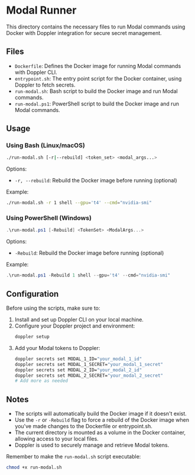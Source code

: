 # Modal Runner

This directory contains the necessary files to run Modal commands using Docker with Doppler integration for secure secret management.

## Files

- `Dockerfile`: Defines the Docker image for running Modal commands with Doppler CLI.
- `entrypoint.sh`: The entry point script for the Docker container, using Doppler to fetch secrets.
- `run-modal.sh`: Bash script to build the Docker image and run Modal commands.
- `run-modal.ps1`: PowerShell script to build the Docker image and run Modal commands.

## Usage

### Using Bash (Linux/macOS)

```bash
./run-modal.sh [-r|--rebuild] <token_set> <modal_args...>
```

Options:
- `-r, --rebuild`: Rebuild the Docker image before running (optional)

Example:
```bash
./run-modal.sh -r 1 shell --gpu='t4' --cmd="nvidia-smi"
```

### Using PowerShell (Windows)

```powershell
.\run-modal.ps1 [-Rebuild] <TokenSet> <ModalArgs...>
```

Options:
- `-Rebuild`: Rebuild the Docker image before running (optional)

Example:
```powershell
.\run-modal.ps1 -Rebuild 1 shell --gpu='t4' --cmd="nvidia-smi"
```

## Configuration

Before using the scripts, make sure to:

1. Install and set up Doppler CLI on your local machine.
2. Configure your Doppler project and environment:
   ```bash
   doppler setup
   ```
3. Add your Modal tokens to Doppler:
   ```bash
   doppler secrets set MODAL_1_ID="your_modal_1_id"
   doppler secrets set MODAL_1_SECRET="your_modal_1_secret"
   doppler secrets set MODAL_2_ID="your_modal_2_id"
   doppler secrets set MODAL_2_SECRET="your_modal_2_secret"
   # Add more as needed
   ```

## Notes

- The scripts will automatically build the Docker image if it doesn't exist.
- Use the `-r` or `-Rebuild` flag to force a rebuild of the Docker image when you've made changes to the Dockerfile or entrypoint.sh.
- The current directory is mounted as a volume in the Docker container, allowing access to your local files.
- Doppler is used to securely manage and retrieve Modal tokens.

Remember to make the `run-modal.sh` script executable:

```bash
chmod +x run-modal.sh
```